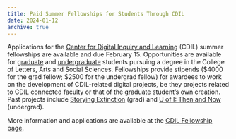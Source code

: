 ```yaml
---
title: Paid Summer Fellowships for Students Through CDIL
date: 2024-01-12
archive: true
---
```


Applications for the [Center for Digital Inquiry and Learning](https://cdil.lib.uidaho.edu/) (CDIL) summer fellowships are available and due February 15. Opportunities are available for [graduate](https://cdil.lib.uidaho.edu/fellowships/gradfellow.html) and [undergraduate](https://cdil.lib.uidaho.edu/fellowships/undergradfellow.html) students pursuing a degree in the College of Letters, Arts and Social Sciences. Fellowships provide stipends ($4000 for the grad fellow; $2500 for the undergrad fellow) for awardees to work on the development of CDIL-related digital projects, be they projects related to CDIL connected faculty or that of the graduate student’s own creation. Past projects include [Storying Extinction](https://cdil.lib.uidaho.edu/storying-extinction/) (grad)  and [U of I: Then and Now](https://www.lib.uidaho.edu/digital/campushistory/) (undergrad). 

More information and applications are available at the [CDIL Fellowship page](https://cdil.lib.uidaho.edu/fellowships/).
